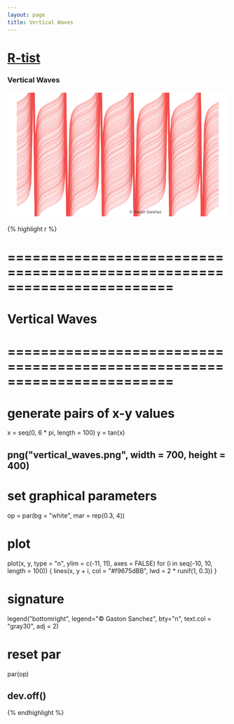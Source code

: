 ```yaml
---
layout: page
title: Vertical Waves
---
```


# [R-tist](/work/rtist)

### Vertical Waves
![](/images/rtist/vertical_waves.png)

{% highlight r %}
# ========================================================================
# Vertical Waves
# ========================================================================
# generate pairs of x-y values
x = seq(0, 6 * pi, length = 100)
y = tan(x)


## png("vertical_waves.png", width = 700, height = 400)
# set graphical parameters
op = par(bg = "white", mar = rep(0.3, 4))
# plot
plot(x, y, type = "n", ylim = c(-11, 11), axes = FALSE)
for (i in seq(-10, 10, length = 100))
{
  lines(x, y + i, col = "#f9675dBB", lwd = 2 * runif(1, 0.3))
}
# signature
legend("bottomright", legend="© Gaston Sanchez", bty="n", 
       text.col = "gray30", adj = 2)
# reset par
par(op)
## dev.off()
{% endhighlight %}